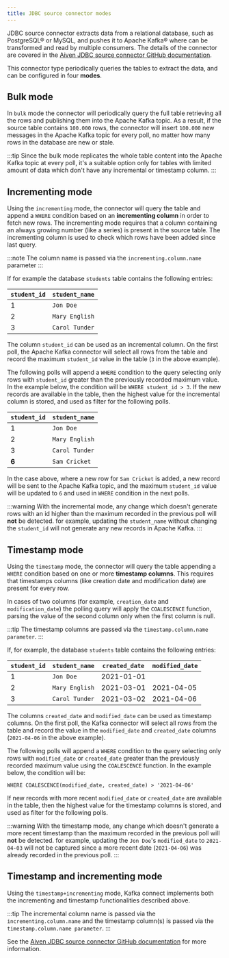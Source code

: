 ```yaml
---
title: JDBC source connector modes
---
```


JDBC source connector extracts data from a relational database, such as
PostgreSQL® or MySQL, and pushes it to Apache Kafka® where can be
transformed and read by multiple consumers. The details of the connector
are covered in the [Aiven JDBC source connector GitHub
documentation](https://github.com/aiven/jdbc-connector-for-apache-kafka/blob/master/docs/source-connector.md).

This connector type periodically queries the tables to extract the
data, and can be configured in four **modes**.

## Bulk mode

In `bulk` mode the connector will periodically query the full table
retrieving all the rows and publishing them into the Apache Kafka topic.
As a result, if the source table contains `100.000` rows, the connector will
insert `100.000` new messages in the Apache Kafka topic for every poll,
no matter how many rows in the database are new or stale.

:::tip
Since the bulk mode replicates the whole table content into the Apache
Kafka topic at every poll, it's a suitable option only for tables with
limited amount of data which don't have any incremental or timestamp
column.
:::

## Incrementing mode

Using the `incrementing` mode, the connector will query the table and
append a `WHERE` condition based on an **incrementing column** in order
to fetch new rows. The incrementing mode requires that a column
containing an always growing number (like a series) is present in the
source table. The incrementing column is used to check which rows have
been added since last query.

:::note
The column name is passed via the `incrementing.column.name` parameter
:::

If for example the database `students` table contains the following
entries:

| `student_id` | `student_name` |
| ------------ | -------------- |
| 1            | `Jon Doe`      |
| 2            | `Mary English` |
| 3            | `Carol Tunder` |

The column `student_id` can be used as an incremental column. On the
first poll, the Apache Kafka connector will select all rows from the
table and record the maximum `student_id` value in the table (`3` in the
above example).

The following polls will append a `WHERE` condition to the query
selecting only rows with `student_id` greater than the previously
recorded maximum value. In the example below, the condition will be
`WHERE student_id > 3`. If the new records are available in the table,
then the highest value for the incremental column is stored, and used as
filter for the following polls.

| `student_id` | `student_name` |
| ------------ | -------------- |
| 1            | `Jon Doe`      |
| 2            | `Mary English` |
| 3            | `Carol Tunder` |
| **6**        | `Sam Cricket`  |

In the case above, where a new row for `Sam Cricket` is added, a new
record will be sent to the Apache Kafka topic, and the maximum
`student_id` value will be updated to `6` and used in `WHERE` condition
in the next polls.

:::warning
With the incremental mode, any change which doesn't generate rows with
an id higher than the maximum recorded in the previous poll will **not**
be detected. for example, updating the `student_name` without changing the
`student_id` will not generate any new records in Apache Kafka.
:::

## Timestamp mode

Using the `timestamp` mode, the connector will query the table appending
a `WHERE` condition based on one or more **timestamp columns**. This
requires that timestamps columns (like creation date and modification
date) are present for every row.

In cases of two columns (for example, `creation_date` and `modification_date`)
the polling query will apply the `COALESCENCE` function, parsing the
value of the second column only when the first column is null.

:::tip
The timestamp columns are passed via the
`timestamp.column.name parameter`.
:::

If, for example, the database `students` table contains the following
entries:

 | `student_id` | `student_name` | `created_date` | `modified_date` |
 | ------------ | -------------- | -------------- | --------------- |
 | 1            | `Jon Doe`      | 2021-01-01     |                 |
 | 2            | `Mary English` | 2021-03-01     | 2021-04-05      |
 | 3            | `Carol Tunder` | 2021-03-02     | 2021-04-06      |

The columns `created_date` and `modified_date` can be used as timestamp
columns. On the first poll, the Kafka connector will select all rows
from the table and record the value in the `modified_date` and
`created_date` columns (`2021-04-06` in the above example).

The following polls will append a `WHERE` condition to the query
selecting only rows with `modified_date` or `created_date` greater than
the previously recorded maximum value using the `COALESCENCE` function.
In the example below, the condition will be:

```
WHERE COALESCENCE(modified_date, created_date) > '2021-04-06'
```

If new records with more recent `modified_date` or `created_date` are
available in the table, then the highest value for the timestamp columns
is stored, and used as filter for the following polls.

:::warning
With the timestamp mode, any change which doesn't generate a more
recent timestamp than the maximum recorded in the previous poll will
**not** be detected. for example, updating the `Jon Doe`'s `modified_date` to
`2021-04-03` will not be captured since a more recent date
(`2021-04-06`) was already recorded in the previous poll.
:::

## Timestamp and incrementing mode

Using the `timestamp+incrementing` mode, Kafka connect implements both
the incrementing and timestamp functionalities described above.

:::tip
The incremental column name is passed via the `incrementing.column.name`
and the timestamp column(s) is passed via the
`timestamp.column.name parameter`.
:::

See the [Aiven JDBC source connector GitHub
documentation](https://github.com/aiven/jdbc-connector-for-apache-kafka/blob/master/docs/source-connector.md)
for more information.
